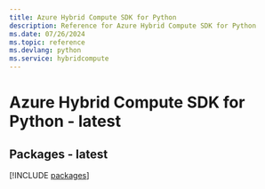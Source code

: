 ```yaml
---
title: Azure Hybrid Compute SDK for Python
description: Reference for Azure Hybrid Compute SDK for Python
ms.date: 07/26/2024
ms.topic: reference
ms.devlang: python
ms.service: hybridcompute
---
```

# Azure Hybrid Compute SDK for Python - latest
## Packages - latest
[!INCLUDE [packages](hybrid-compute-index.md)]